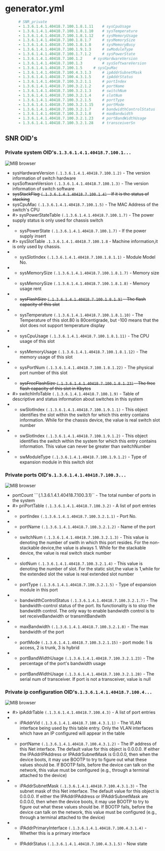 # generator.yml
``` yml
      # SNR_private
      - 1.3.6.1.4.1.40418.7.100.1.8.1.11	# sysCpuUsage
      - 1.3.6.1.4.1.40418.7.100.1.8.1.10	# sysTemperature
      - 1.3.6.1.4.1.40418.7.100.1.8.1.12	# sysMemoryUsage
      - 1.3.6.1.4.1.40418.7.100.1.8.1.7		# sysMemorySize
      - 1.3.6.1.4.1.40418.7.100.1.8.1.8 	# sysMemoryBusy
      - 1.3.6.1.4.1.40418.7.100.1.9.1.3		# swModuleType
      - 1.3.6.1.4.1.40418.7.100.1.7.1.2		# sysPowerState
      - 1.3.6.1.4.1.40418.7.100.1.2		# sysHardwareVersion
      - 1.3.6.1.4.1.40418.7.100.1.3 		# sysSoftwareVersion
      - 1.3.6.1.4.1.40418.7.100.1.5		# sysCpuMac
      - 1.3.6.1.4.1.40418.7.100.4.3.1.3		# ipAddrSubnetMask
      - 1.3.6.1.4.1.40418.7.100.4.3.1.5		# ipAddrStatus
      - 1.3.6.1.4.1.40418.7.100.3.2.1.1		# portIndex
      - 1.3.6.1.4.1.40418.7.100.3.2.1.2		# portName
      - 1.3.6.1.4.1.40418.7.100.3.2.1.3		# switchNum
      - 1.3.6.1.4.1.40418.7.100.3.2.1.4		# slotNum
      - 1.3.6.1.4.1.40418.7.100.3.2.1.5 	# portType
      - 1.3.6.1.4.1.40418.7.100.3.2.1.15 	# portMode
      - 1.3.6.1.4.1.40418.7.100.3.2.1.7 	# bandwidthControlStatus
      - 1.3.6.1.4.1.40418.7.100.3.2.1.8		# maxBandwidth
      - 1.3.6.1.4.1.40418.7.100.3.2.1.23	# portBandWidthUsage
      - 1.3.6.1.4.1.40418.7.100.3.2.1.28	# transceiverSn   
```
## SNR OID's
### Private system OID's```.1.3.6.1.4.1.40418.7.100.1...```

![MIB browser](exmp_imgs/priSys.jpg) 

*   sysHardwareVersion ```(.1.3.6.1.4.1.40418.7.100.1.2)``` - The version information of switch hardware
*   sysSoftwareVersion ```(.1.3.6.1.4.1.40418.7.100.1.3)``` - The version information of switch software
*   ~~sysStackFlag ```(.1.3.6.1.4.1.40418.7.100.1.4)``` - If it is the status of stacking~~
*   sysCpuMac ```(.1.3.6.1.4.1.40418.7.100.1.5)``` - The MAC Address of the switch's CPU
*   #> sysPowerStateTable ```(.1.3.6.1.4.1.40418.7.100.1.7)``` - The power supply status is only used for chassis switch
*   *   sysPowerState ```(.1.3.6.1.4.1.40418.7.100.1.7)``` - If the power supply insert
*   #> sysSlotTable ```.1.3.6.1.4.1.40418.7.100.1.8``` - Machine information,it is only used by chassis.
*   *   sysSlotIndex ```(.1.3.6.1.4.1.40418.7.100.1.8.1.1)``` - Module Model No.
*   *   sysMemorySize ```(.1.3.6.1.4.1.40418.7.100.1.8.1.7)``` - Memory size
*   *   sysMemorySize ```(.1.3.6.1.4.1.40418.7.100.1.8.1.8)``` - Memory usage rent
*   *   ~~sysFlashSize ```(.1.3.6.1.4.1.40418.7.100.1.8.1.9)``` - The flash capacity of this slot~~
*   *   sysTemperature ```(.1.3.6.1.4.1.40418.7.100.1.8.1.10)``` - The Temperature of this slot.80 is 80centigrade, but -100 means that the slot does not support temperature display
*   *   sysCpuUsage ```(.1.3.6.1.4.1.40418.7.100.1.8.1.11)``` - The CPU usage of this slot
*   *   sysMemoryUsage ```(.1.3.6.1.4.1.40418.7.100.1.8.1.12)``` - The memory usage of this slot
*   *   sysPortNum ```(.1.3.6.1.4.1.40418.7.100.1.8.1.22)``` - The physical port number of this slot
*   *   ~~sysFreeFlashSize ```(.1.3.6.1.4.1.40418.7.100.1.8.1.23)``` - The free flash capacity of this slot in Kbytes~~
*   #> switchInfoTable ```(.1.3.6.1.4.1.40418.7.100.1.9)``` - Table of descriptive and status information about
 switches in this system
*   *   swSlotIndex ```(.1.3.6.1.4.1.40418.7.100.1.9.1.1)``` - This object identifies the slot within the switch
 for which this entry contains information. 
 While for the chassis device, the value is real switch slot number
*   *   swSlotIndex ```(.1.3.6.1.4.1.40418.7.100.1.9.1.2)``` - This object identifies the switch within the system
 for which this entry contains information. This
 value can never be greater than switchNumber
*   *   swModuleType ```(.1.3.6.1.4.1.40418.7.100.1.9.1.2)``` - Type of expansion module in this switch slot

### Private ports OID's```.1.3.6.1.4.1.40418.7.100.3...```

![MIB browser](exmp_imgs/priPorts.jpg) 

*   portCount ```(.1.3.6.1.4.1.40418.7.100.3.1)`` - The total number of ports in the system
*   #> priPortTable ```(.1.3.6.1.4.1.40418.7.100.3.2)``` - A list of port entries
*   *   portIndex ```(.1.3.6.1.4.1.40418.7.100.3.2.1.1)``` - Port No.
*   *   portName ```(.1.3.6.1.4.1.40418.7.100.3.2.1.2)``` - Name of the port
*   *   switchNum ```(.1.3.6.1.4.1.40418.7.100.3.2.1.3)``` - This value is denoting the number of swith in which this port resides.
For the non-stackable device,the value is always 1.
While for the stackable device, the value is real switch stack number
*   *   slotNum ```(.1.3.6.1.4.1.40418.7.100.3.2.1.4)``` - This value is denoting the number of slot.
For the static slot,the value is 1,while for 
the extended slot the value is real extended slot number
*   *   portType ```(.1.3.6.1.4.1.40418.7.100.3.2.1.5)``` - Type of expansion module in this port
*   *   bandwidthControlStatus ```(.1.3.6.1.4.1.40418.7.100.3.2.1.7)``` - The bandwidth-control status of the port. 
Its functionality is to stop the bandwidth control.
The only way to enable bandwidth control is to set receiveBandwidth or transmitBandwith
*   *   maxBandwidth ```(.1.3.6.1.4.1.40418.7.100.3.2.1.8)``` - The max bandwidth of the port
*   *   portMode ```(.1.3.6.1.4.1.40418.7.100.3.2.1.15)``` - port mode: 1 is access, 2 is trunk, 3 is hybrid
*   *   portBandWidthUsage ```(.1.3.6.1.4.1.40418.7.100.3.2.1.23)``` - The percentage of the port's bandwidth usage
*   *   portBandWidthUsage ```(.1.3.6.1.4.1.40418.7.100.3.2.1.28)``` - The serial num of transceiver. If port is not a transceiver, value is null

### Private ip configuration OID's```.1.3.6.1.4.1.40418.7.100.4...```

![MIB browser](exmp_imgs/priIpConfig.jpg) 

*   #> ipAddrTable ```(.1.3.6.1.4.1.40418.7.100.4.3)``` - A list of port entries
*   *   iPAddrVid ```(.1.3.6.1.4.1.40418.7.100.4.3.1.1)``` - The VLAN interface being used by this table entry. Only the 
 VLAN interfaces which have an IP configured will appear in
 the table
*   *   portName ```(.1.3.6.1.4.1.40418.7.100.4.3.1.2)``` - The IP address of this Net interface. The default value
 for this object is 0.0.0.0. If either the IPAddrIPAddress
 or IPAddrSubnetMask is 0.0.0.0, then when the device
 boots, it may use BOOTP to try to figure out what these
 values should be. If BOOTP fails, before the device
 can talk on the network, this value must be configured
 (e.g., through a terminal attached to the device)
 *   *   iPAddrSubnetMask ```(.1.3.6.1.4.1.40418.7.100.4.3.1.3)``` - The subnet mask of this Net interface. The default value
 for this object is 0.0.0.0. If either the IPAddrIPAddress
 or IPAddrSubnetMask are 0.0.0.0, then when the device
 boots, it may use BOOTP to try to figure out what these
 values should be. If BOOTP fails, before the device
 can talk on the network, this value must be configured
 (e.g., through a terminal attached to the device)
 *   *   iPAddrPrimaryInterface ```(.1.3.6.1.4.1.40418.7.100.4.3.1.4)``` - Whether this is a primary interface
 *  *   IPAddrStatus ```(.1.3.6.1.4.1.40418.7.100.4.3.1.5)``` - Now state
